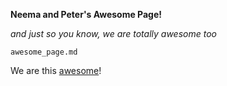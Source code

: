**Neema and Peter's Awesome Page!**

*and just so you know, we are totally awesome too*

`awesome_page.md`

We are this [awesome](https://github.com/neemashekar/phase-0-gps-1/blob/master/ScreenShot.JPG?raw=true)!
